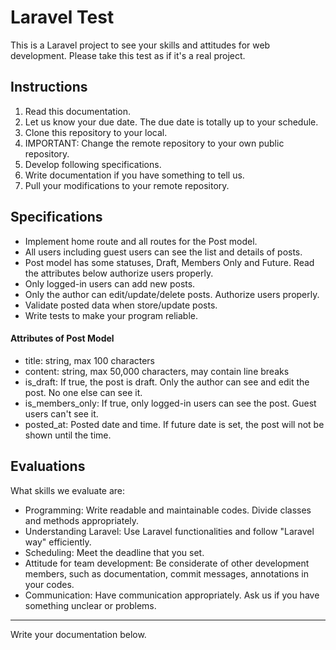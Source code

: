 # Laravel Test

This is a Laravel project to see your skills and attitudes for web development. Please take this test as if it's a real project.

## Instructions
1. Read this documentation.
2. Let us know your due date. The due date is totally up to your schedule.
3. Clone this repository to your local.
4. IMPORTANT: Change the remote repository to your own public repository.
5. Develop following specifications.
6. Write documentation if you have something to tell us.
7. Pull your modifications to your remote repository.

## Specifications
- Implement home route and all routes for the Post model.
- All users including guest users can see the list and details of posts.
- Post model has some statuses, Draft, Members Only and Future. Read the attributes below authorize users properly.
- Only logged-in users can add new posts.
- Only the author can edit/update/delete posts. Authorize users properly.
- Validate posted data when store/update posts.
- Write tests to make your program reliable.

#### Attributes of Post Model
- title: string, max 100 characters
- content: string, max 50,000 characters, may contain line breaks
- is_draft: If true, the post is draft. Only the author can see and edit the post. No one else can see it.
- is_members_only: If true, only logged-in users can see the post. Guest users can't see it.
- posted_at: Posted date and time. If future date is set, the post will not be shown until the time.

## Evaluations
What skills we evaluate are:

- Programming: Write readable and maintainable codes. Divide classes and methods appropriately.
- Understanding Laravel: Use Laravel functionalities and follow "Laravel way" efficiently.
- Scheduling: Meet the deadline that you set.
- Attitude for team development: Be considerate of other development members, such as documentation, commit messages, annotations in your codes.
- Communication: Have communication appropriately. Ask us if you have something unclear or problems.

-----
Write your documentation below.

